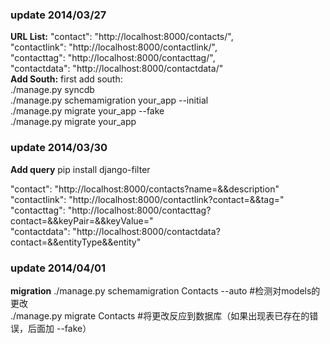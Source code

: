 <h3>update 2014/03/27</h3>
<b>URL List:</b>
"contact": "http://localhost:8000/contacts/", <br>
"contactlink": "http://localhost:8000/contactlink/",<br> 
"contacttag": "http://localhost:8000/contacttag/", <br>
"contactdata": "http://localhost:8000/contactdata/"<br>
<b>Add South:</b>
first add south:<br>
./manage.py syncdb<br>
./manage.py schemamigration your_app --initial<br>
./manage.py migrate your_app --fake<br>
./manage.py migrate your_app<br>

<h3>update 2014/03/30</h3>
<b>Add query</b>
pip install django-filter<br>

"contact": "http://localhost:8000/contacts?name=&&description"<br>
"contactlink": "http://localhost:8000/contactlink?contact=&&tag="<br> 
"contacttag": "http://localhost:8000/contacttag?contact=&&keyPair=&&keyValue=" <br>
"contactdata": "http://localhost:8000/contactdata?contact=&&entityType&&entity"<br>

<h3>update 2014/04/01</h3>
<b>migration</b>
./manage.py schemamigration Contacts --auto #检测对models的更改<br>
./manage.py migrate Contacts #将更改反应到数据库（如果出现表已存在的错误，后面加 --fake）<br>